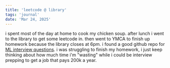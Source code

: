 ```yaml
---
title: 'leetcode @ library'
tags: 'journal'
date: 'Mar 24, 2025'
---
```


i spent most of the day at home to cook my chicken soup. after lunch i went to the library to get some leetcode in. then went to YMCA to finish up homework because the library closes at 6pm. i found a good github repo for [ML interview questions](https://github.com/khangich/machine-learning-interview). i was struggling to finish my homework, i just keep thinking about how much time i'm "wasting" while i could be interview prepping to get a job that pays 200k a year.
